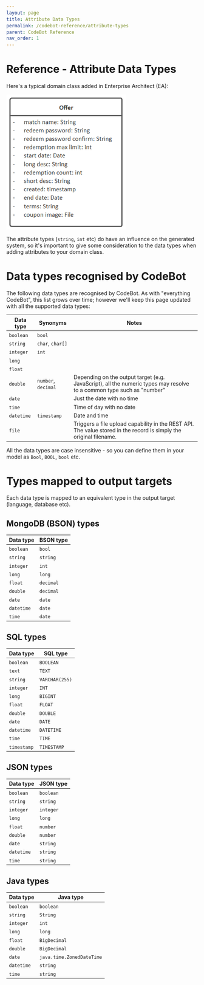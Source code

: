 ```yaml
---
layout: page
title: Attribute Data Types
permalink: /codebot-reference/attribute-types
parent: CodeBot Reference
nav_order: 1
---
```


# Reference - Attribute Data Types

Here's a typical domain class added in Enterprise Architect (EA):

![Offer domain class](../images/lba/Offer.png "Offer domain class")

The attribute types (`string`, `int` etc) do have an influence on the generated system, so it's important to give some consideration to the data types when adding attributes to your domain class.


# Data types recognised by CodeBot

The following data types are recognised by CodeBot. As with "everything CodeBot", this list grows over time; however we'll keep this page updated with all the supported data types:

| Data type | Synonyms        | Notes          |
| --------- | --------------- | -------------- |
| `boolean`   | `bool`        |                |
| `string`    | `char`, `char[]` |             |
| `integer`   | `int`         |                |
| `long`      |               |                |
| `float`     |               |                |
| `double`    | `number`, `decimal` | Depending on the output target (e.g. JavaScript), all the numeric types may resolve to a common type such as "number" |
| `date`      |               | Just the date with no time |
| `time`      |               | Time of day with no date |
| `datetime`  | `timestamp`   | Date and time  |
| `file`      |               | Triggers a file upload capability in the REST API. The value stored in the record is simply the original filename. |

All the data types are case insensitive - so you can define them in your model as `Bool`, `BOOL`, `bool` etc.


# Types mapped to output targets

Each data type is mapped to an equivalent type in the output target (language, database etc).


## MongoDB (BSON) types

| Data type | BSON type |
| --------- | --------- |
| `boolean`   | `bool`      |
| `string`    | `string`    |
| `integer`   | `int`       |
| `long`      | `long`      |
| `float`     | `decimal`   |
| `double`    | `decimal`   |
| `date`      | `date`      |
| `datetime`  | `date`      |
| `time`      | `date`      |


## SQL types

| Data type | SQL type     |
| --------- | ------------ |
| `boolean`   | `BOOLEAN`      |
| `text`      | `TEXT`         |
| `string`    | `VARCHAR(255)` |
| `integer`   | `INT`          |
| `long`      | `BIGINT`       |
| `float`     | `FLOAT`        |
| `double`    | `DOUBLE`       |
| `date`      | `DATE`         |
| `datetime`  | `DATETIME`     |
| `time`      | `TIME`         |
| `timestamp` | `TIMESTAMP`    |


## JSON types

| Data type | JSON type |
| --------- | --------- |
| `boolean`   | `boolean`   |
| `string`    | `string`    |
| `integer`   | `integer`   |
| `long`      | `long`      |
| `float`     | `number`    |
| `double`    | `number`    |
| `date`      | `string`    |
| `datetime`  | `string`    |
| `time`      | `string`    |


## Java types

| Data type | Java type  |
| --------- | ---------- |
| `boolean`   | `boolean`    |
| `string`    | `String`     |
| `integer`   | `int`        |
| `long`      | `long`       |
| `float`     | `BigDecimal` |
| `double`    | `BigDecimal` |
| `date`      | `java.time.ZonedDateTime` |
| `datetime`  | `string`     |
| `time`      | `string`     |
